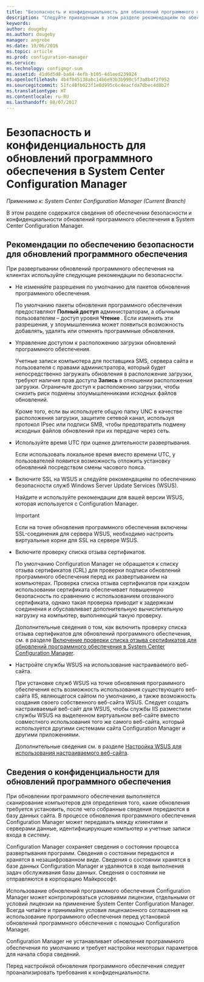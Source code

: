 ```yaml
---
title: "Безопасность и конфиденциальность для обновлений программного обеспечения | Документы Майкрософт"
description: "Следуйте приведенным в этом разделе рекомендациям по обеспечению безопасности обновлений программного обеспечения и узнайте, как обрабатывается конфиденциальная информация в Configuration Manager."
keywords: 
author: dougeby
ms.author: dougeby
manager: angrobe
ms.date: 10/06/2016
ms.topic: article
ms.prod: configuration-manager
ms.service: 
ms.technology: configmgr-sum
ms.assetid: 41d6d5d8-ba84-4efb-b105-4d1eed239824
ms.openlocfilehash: 4b4f045138abc14b6e93b3b990c5f3a8b4f2f952
ms.sourcegitcommit: 51fc48fb023f1e8d995c6c4eacfda7dbec4d0b2f
ms.translationtype: HT
ms.contentlocale: ru-RU
ms.lasthandoff: 08/07/2017
---
```

# <a name="security-and-privacy-for-software-updates-in-system-center-configuration-manager"></a>Безопасность и конфиденциальность для обновлений программного обеспечения в System Center Configuration Manager

*Применимо к: System Center Configuration Manager (Current Branch)*

В этом разделе содержатся сведения об обеспечении безопасности и конфиденциальности обновлений программного обеспечения в System Center Configuration Manager.  

##  <a name="BKMK_Security_HardwareInventory"></a> Рекомендации по обеспечению безопасности для обновлений программного обеспечения  
 При развертывании обновлений программного обеспечения на клиентах используйте следующие рекомендации по безопасности.  

-   Не изменяйте разрешения по умолчанию для пакетов обновления программного обеспечения.  

     По умолчанию пакеты обновления программного обеспечения предоставляют **Полный доступ** администраторам, а обычным пользователям – доступ уровня **Чтение** . Если изменить эти разрешения, у злоумышленника может появиться возможность добавлять, удалять или отменять программные обновления.  

-   Управление доступом к расположению загрузки обновлений программного обеспечения.  

     Учетные записи компьютера для поставщика SMS, сервера сайта и пользователя с правами администратора, который будет непосредственно загружать обновления в расположение загрузки, требуют наличия прав доступа **Запись** в отношении расположения загрузки. Ограничьте доступ к расположению загрузки, чтобы снизить риск подмены злоумышленниками исходных файлов обновлений.  

     Кроме того, если вы используете общую папку UNC в качестве расположения загрузки, защитите сетевой канал, используя протокол IPsec или подписи SMB, чтобы предотвратить подмену исходных файлов обновлений при их передаче через сеть.  

-   Используйте время UTC при оценке длительности развертывания.  

     Если использовать локальное время вместо времени UTC, у пользователей появится возможность отложить установку обновлений посредством смены часового пояса.  

-   Включите SSL на WSUS и следуйте рекомендациям по обеспечению безопасности служб Windows Server Update Services (WSUS).  

     Найдите и используйте рекомендации для вашей версии WSUS, которая используется с Configuration Manager.  

    > [!IMPORTANT]  
    >  Если на точке обновления программного обеспечения включены SSL-соединения для сервера WSUS, необходимо настроить виртуальные корни для SSL на сервере WSUS.  

-   Включите проверку списка отзыва сертификатов.  

     По умолчанию Configuration Manager не обращается к списку отзыва сертификатов (CRL) для проверки подписи обновлений программного обеспечения перед их развертыванием на компьютерах. Проверка списка отзыва сертификатов при каждом использовании сертификата обеспечивает повышенную безопасность по сравнению с использованием отозванного сертификата, однако такая проверка приводит к задержкам соединения и обуславливает дополнительную вычислительную нагрузку на компьютер, выполняющий такую проверку.  

     Дополнительные сведения о том, как включить проверку списка отзыва сертификатов для обновлений программного обеспечения, см. в разделе [Включение проверки списка отзыва сертификатов для обновлений программного обеспечения в System Center Configuration Manager](../get-started/manage-settings-for-software-updates.md#crl-checking-for-software-updates).  

-   Настройте службы WSUS на использование настраиваемого веб-сайта.  

     При установке служб WSUS на точке обновления программного обеспечения есть возможность использования существующего веб-сайта IIS, являющегося сайтом по умолчанию, а также возможность создания своего собственного веб-сайта WSUS. Следует создать настраиваемый веб-сайт для WSUS, чтобы службы IIS разместили службы WSUS на выделенном виртуальном веб-сайте вместо совместного использования того же самого веб-сайта, который используется другими системами сайта Configuration Manager и другими приложениями.  

     Дополнительные сведения см. в разделе [Настройка WSUS для использования настраиваемого веб-сайта](plan-for-software-updates.md#BKMK_CustomWebSite).  

##  <a name="BKMK_Privacy_HardwareInventory"></a> Сведения о конфиденциальности для обновлений программного обеспечения  
 При обновлении программного обеспечения выполняется сканирование компьютеров для определения того, какие обновления требуется установить, после чего собранные сведения передаются в базу данных сайта. В процессе обновления программного обеспечения Configuration Manager может передавать между клиентами и серверами данные, идентифицирующие компьютер и учетные записи входа в систему.  

 Configuration Manager сохраняет сведения о состоянии процесса развертывания программ. Сведения о состоянии передаются и хранятся в незашифрованном виде. Сведения о состоянии хранятся в базе данных Configuration Manager и удаляются в ходе выполнения задач обслуживания базы данных. Сведения о состоянии не отправляются в корпорацию Майкрософт.  

 Использование обновлений программного обеспечения Configuration Manager может контролироваться условиями лицензии, отдельными от условий лицензии на применение System Center Configuration Manager. Всегда читайте и принимайте условия лицензионного соглашения на использование программного обеспечения перед установкой обновлений программного обеспечения с помощью Configuration Manager.  

 Configuration Manager не устанавливает обновления программного обеспечения по умолчанию и требует настройки некоторых параметров для начала сбора сведений.  

 Перед настройкой обновления программного обеспечения следует проанализировать требования к конфиденциальности.  
